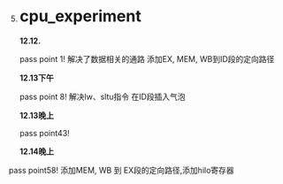5.  # cpu_experiment
    
    **12.12.**
    
    pass point 1! 解决了数据相关的通路 添加EX, MEM, WB到ID段的定向路径
    
    **12.13下午**
    
    pass point 8! 解决lw、sltu指令 在ID段插入气泡
    
    **12.13晚上**
    
    pass point43!
    
    **12.14晚上**

​       pass point58! 添加MEM, WB 到 EX段的定向路径,添加hilo寄存器

